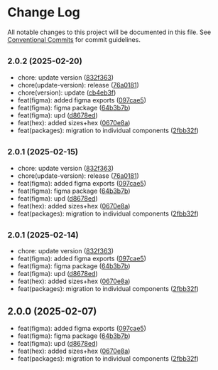 # Change Log

All notable changes to this project will be documented in this file.
See [Conventional Commits](https://conventionalcommits.org) for commit guidelines.

## <small>2.0.2 (2025-02-20)</small>

* chore: update version ([832f363](https://gitlab.optimacros.com/fe/ui-kit/commit/832f363))
* chore(update-version): release ([76a0181](https://gitlab.optimacros.com/fe/ui-kit/commit/76a0181))
* chore(version): update ([cb4eb3f](https://gitlab.optimacros.com/fe/ui-kit/commit/cb4eb3f))
* feat(figma): added figma exports ([097cae5](https://gitlab.optimacros.com/fe/ui-kit/commit/097cae5))
* feat(figma): figma package ([64b3b7b](https://gitlab.optimacros.com/fe/ui-kit/commit/64b3b7b))
* feat(figma): upd ([d8678ed](https://gitlab.optimacros.com/fe/ui-kit/commit/d8678ed))
* feat(hex): added sizes+hex ([0670e8a](https://gitlab.optimacros.com/fe/ui-kit/commit/0670e8a))
* feat(packages): migration to individual components ([2fbb32f](https://gitlab.optimacros.com/fe/ui-kit/commit/2fbb32f))





## <small>2.0.1 (2025-02-15)</small>

* chore: update version ([832f363](https://gitlab.optimacros.com/fe/ui-kit/commit/832f363))
* chore(update-version): release ([76a0181](https://gitlab.optimacros.com/fe/ui-kit/commit/76a0181))
* feat(figma): added figma exports ([097cae5](https://gitlab.optimacros.com/fe/ui-kit/commit/097cae5))
* feat(figma): figma package ([64b3b7b](https://gitlab.optimacros.com/fe/ui-kit/commit/64b3b7b))
* feat(figma): upd ([d8678ed](https://gitlab.optimacros.com/fe/ui-kit/commit/d8678ed))
* feat(hex): added sizes+hex ([0670e8a](https://gitlab.optimacros.com/fe/ui-kit/commit/0670e8a))
* feat(packages): migration to individual components ([2fbb32f](https://gitlab.optimacros.com/fe/ui-kit/commit/2fbb32f))





## <small>2.0.1 (2025-02-14)</small>

* chore: update version ([832f363](https://gitlab.optimacros.com/fe/ui-kit/commit/832f363))
* feat(figma): added figma exports ([097cae5](https://gitlab.optimacros.com/fe/ui-kit/commit/097cae5))
* feat(figma): figma package ([64b3b7b](https://gitlab.optimacros.com/fe/ui-kit/commit/64b3b7b))
* feat(figma): upd ([d8678ed](https://gitlab.optimacros.com/fe/ui-kit/commit/d8678ed))
* feat(hex): added sizes+hex ([0670e8a](https://gitlab.optimacros.com/fe/ui-kit/commit/0670e8a))
* feat(packages): migration to individual components ([2fbb32f](https://gitlab.optimacros.com/fe/ui-kit/commit/2fbb32f))





## 2.0.0 (2025-02-07)

* feat(figma): added figma exports ([097cae5](https://gitlab.optimacros.com/fe/ui-kit/commit/097cae5))
* feat(figma): figma package ([64b3b7b](https://gitlab.optimacros.com/fe/ui-kit/commit/64b3b7b))
* feat(figma): upd ([d8678ed](https://gitlab.optimacros.com/fe/ui-kit/commit/d8678ed))
* feat(hex): added sizes+hex ([0670e8a](https://gitlab.optimacros.com/fe/ui-kit/commit/0670e8a))
* feat(packages): migration to individual components ([2fbb32f](https://gitlab.optimacros.com/fe/ui-kit/commit/2fbb32f))

